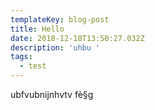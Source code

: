 ```yaml
---
templateKey: blog-post
title: Hello
date: 2018-12-18T13:50:27.032Z
description: 'uhbu '
tags:
  - test
---
```

ubfvubnijnhvtv fè§g
